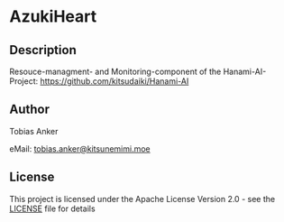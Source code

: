 # AzukiHeart

## Description

Resouce-managment- and Monitoring-component of the Hanami-AI-Project: https://github.com/kitsudaiki/Hanami-AI

## Author

Tobias Anker

eMail: tobias.anker@kitsunemimi.moe

## License

This project is licensed under the Apache License Version 2.0 - see the [LICENSE](LICENSE) file for details
